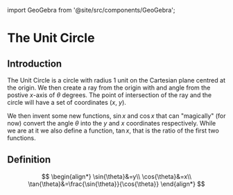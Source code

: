 import GeoGebra from '@site/src/components/GeoGebra';

# The Unit Circle

## Introduction

The Unit Circle is a circle with radius 1 unit on the Cartesian plane centred at the origin. We then create a ray from the origin with and angle from the postive $x$-axis of $\theta$ degrees. The point of intersection of the ray and the circle will have a set of coordinates $(x,\ y)$.

We then invent some new functions, $\sin{x}$ and $\cos{x}$ that can "magically" (for now) convert the angle $\theta$ into the $y$ and $x$ coordinates respectively. While we are at it we also define a function, $\tan{x}$, that is the ratio of the first two functions.

<GeoGebra id="harnznhk" ratio={4/3} />

## Definition

$$
\begin{align*}
\sin{\theta}&=y\\
\cos{\theta}&=x\\
\tan{\theta}&=\frac{\sin{\theta}}{\cos{\theta}}
\end{align*}
$$
